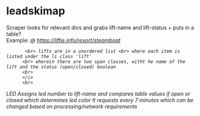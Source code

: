 # leadskimap


Scraper looks for relevant divs and grabs lift-name and lift-status + puts in a table? <br>
 Example:  <i> @ https://liftie.info/resort/steamboat
 
           <br> lifts are in a unordered list <br> where each item is listed under the li class 'lift'
          <br> wherein there are two span classes, witht he name of the lift and the status (open/closed) boolean
          <br> 
          </i>
          <br>
LED Assigns led number to lift-name and compares table values if open or closed which determines led color
It requests every 7 minutes which can be changed based on processing/network requirements

